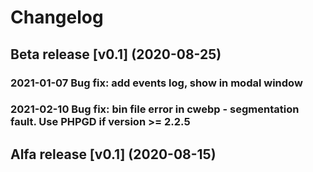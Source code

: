 # Changelog

## Beta release [v0.1] (2020-08-25)
### 2021-01-07 Bug fix: add events log, show in modal window
### 2021-02-10 Bug fix: bin file error in cwebp - segmentation fault. Use PHPGD if version >= 2.2.5

## Alfa release [v0.1] (2020-08-15)
